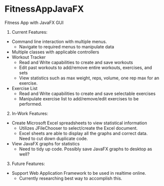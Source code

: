 # FitnessAppJavaFX
Fitness App with JavaFX GUI

1. Current Features:
- Command line interaction with multiple menus.
  - Navigate to required menus to manipulate data
- Multiple classes  with applicable controllers
- Workout Tracker
  - Read and Write capabilities to create and save workouts
  - Edit past workouts to add/remove entire workouts, exercises, and sets
  - View statistics such as max weight, reps, volume, one rep max for an exercise.
- Exercise List
  - Read and Write capabilities to create and save selectable exercises
  - Manipulate exercise list to add/remove/edit exercises to be performed.

2. In-Work Features:
- Create Microsoft Excel spreadsheets to view statistical information
  - Utilizes JFileChooser to select/create the Excel document.
  - Excel sheets are able to display all the graphs and correct data. Need to cut down duplicate code.
- View JavaFX graphs for statistics
  - Need to tidy up code. Possibly save JavaFX graphs to desktop as well?

3. Future Features:
- Support Web Application Framework to be used in realtime online.
  - Currently researching best way to accomplish this.
